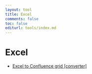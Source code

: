 ```yaml
---
layout: tool
title: Excel
comments: false
toc: false
editurl: tools/index.md
---
```


<h1>Excel</h1>

<ul>
<li><a href="./excel-to-confluence-grid.html">Excel to Confluence grid [converter]</a></li>
</ul>
